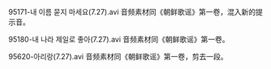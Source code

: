 95171-내 이름 묻지 마세요(7.27).avi 音频素材同《朝鲜歌谣》第一卷，混入新的提示音。

95180-내 나라 제일로 좋아(7.27).avi 音频素材同《朝鲜歌谣》第一卷。

95620-아리랑(7.27).avi 音频素材同《朝鲜歌谣》第一卷，剪去一段。

